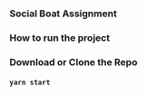 ### Social Boat Assignment

### How to run the project

### Download or Clone the Repo


#### `yarn start`

